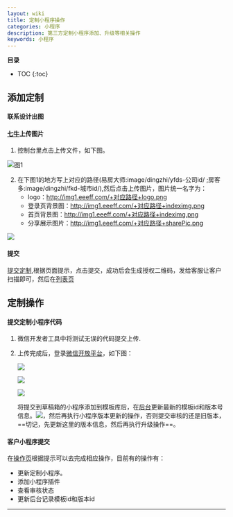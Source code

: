 ```yaml
---
layout: wiki
title: 定制小程序操作
categories: 小程序
description: 第三方定制小程序添加、升级等相关操作
keywords: 小程序
---
```


**目录**

* TOC
{:toc}
## 添加定制

#### 联系设计出图

#### [七牛]( https://portal.qiniu.com/signin?redirect=%2Fcreate )上传图片

1. 控制台里点击上传文件，如下图。

![图1](https://dev.tencent.com/u/ylq1994/p/PicBed/git/raw/master/daily/qiniuResource.png)

2. 在下图1的地方写上对应的路径(易房大师:image/dingzhi/yfds-公司id/  ;房客多:image/dingzhi/fkd-城市id/),然后点击上传图片，图片统一名字为：
   * logo：http://img1.eeeff.com/+对应路径+logo.png
   * 登录页背景图：http://img1.eeeff.com/+对应路径+indeximg.png
   * 首页背景图：http://img1.eeeff.com/+对应路径+indeximg.png
   * 分享展示图片：http://img1.eeeff.com/+对应路径+sharePic.png

![](https://dev.tencent.com/u/ylq1994/p/PicBed/git/raw/master/daily/qiniuUploadImage.png)

#### 提交

[提交定制]( http://122.114.19.234:5566/Home/AddDZ ),根据页面提示，点击提交，成功后会生成授权二维码，发给客服让客户扫描即可，然后在[列表页]()



## 定制操作

#### 提交定制小程序代码

1. 微信开发者工具中将测试无误的代码提交上传.

2. 上传完成后，登录[微信开放平台]( https://open.weixin.qq.com/cgi-bin/applist?t=manage/list&page=0&num=20&openapptype=2048&token=c2297d863c0c2093588c1012e2f5461bf2ce9cf2&lang=zh_CN )，如下图：

   ![](https://dev.tencent.com/u/ylq1994/p/PicBed/git/raw/master/daily/wxKaiFangPingTai1.jpg)

   ![](https://dev.tencent.com/u/ylq1994/p/PicBed/git/raw/master/daily/wxKaiFangPingTai2.jpg)

   ![](https://dev.tencent.com/u/ylq1994/p/PicBed/git/raw/master/daily/wxKaiFangPingTai3.jpg)

   将提交到草稿箱的小程序添加到模板库后，在[后台]( http://122.114.19.234:5566/Home/Listviewdz)更新最新的模板id和版本号信息。![](https://dev.tencent.com/u/ylq1994/p/PicBed/git/raw/master/daily/wxKaiFangPingTai4.jpg)，然后再执行小程序版本更新的操作，否则提交审核的还是旧版本，==切记，先更新这里的版本信息，然后再执行升级操作==。

####  客户小程序提交

在[操作页]( http://122.114.19.234:5566/Home/Listviewdz )根据提示可以去完成相应操作，目前有的操作有：

* 更新定制小程序。
* 添加小程序插件
* 查看审核状态
* 更新后台记录模板id和版本id





---

